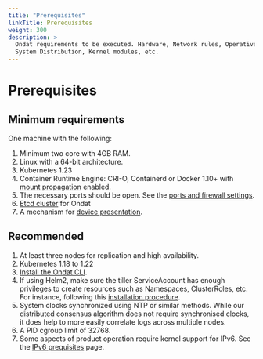 ```yaml
---
title: "Prerequisites"
linkTitle: Prerequisites
weight: 300
description: >
  Ondat requirements to be executed. Hardware, Network rules, Operative
  System Distribution, Kernel modules, etc.
---
```


# Prerequisites

## Minimum requirements

One machine with the following:

1. Minimum two core with 4GB RAM.
1. Linux with a 64-bit architecture.
1. Kubernetes 1.23
1. Container Runtime Engine: CRI-O, Containerd or Docker 1.10+ with [mount propagation](/docs/prerequisites/mountpropagation) enabled.
1. The necessary ports should be open. See the [ports and firewall settings](/docs/prerequisites/firewalls).
1. [Etcd cluster](/docs/prerequisites/etcd) for Ondat
1. A mechanism for [device presentation](/docs/prerequisites/systemconfiguration).

## Recommended

1. At least three nodes for replication and high availability.
1. Kubernetes 1.18 to 1.22
1. [Install the Ondat CLI](/docs/reference/cli/).
1. If using Helm2, make sure the tiller ServiceAccount has enough privileges to
   create resources such as Namespaces, ClusterRoles, etc. For instance, following this [installation
   procedure](https://v2.helm.sh/docs/using_helm/#role-based-access-control).
1. System clocks synchronized using NTP or similar methods. While our
   distributed consensus algorithm does not require synchronised clocks, it
   does help to more easily correlate logs across multiple nodes.
1. A PID cgroup limit of 32768.
1. Some aspects of product operation require kernel support for IPv6. See the
   [IPv6 prequisites](/docs/prerequisites/ipv6) page.

